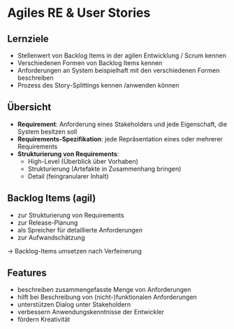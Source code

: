 # Agiles RE & User Stories

## Lernziele

* Stellenwert von Backlog Items in der agilen Entwicklung / Scrum kennen* Verschiedenen Formen von Backlog Items kennen
* Anforderungen an System beispielhaft mit den verschiedenen Formen beschreiben* Prozess des Story-Splittings kennen /anwenden können

## Übersicht

* **Requirement**: Anforderung eines Stakeholders und jede Eigenschaft, die System besitzen soll
* **Requirements-Spezifikation**: jede Repräsentation eines oder mehrerer Requirements
* **Strukturierung von Requirements**:
	* High-Level (Überblick über Vorhaben)
	* Strukturierung (Artefakte in Zusammenhang bringen)
	* Detail (feingranularer Inhalt)

## Backlog Items (agil)

* zur Strukturierung von Requirements
* zur Release-Planung
* als Spreicher für detaillierte Anforderungen
* zur Aufwandschätzung

$\to$ Backlog-Items umsetzen nach Verfeinerung

## Features

* beschreiben zusammengefasste Menge von Anforderungen
* hilft bei Beschreibung von (nicht-)funktionalen Anforderungen 
* unterstützen Dialog unter Stakeholdern
* verbessern Anwendungskenntnisse der Entwickler
* fördern Kreativität